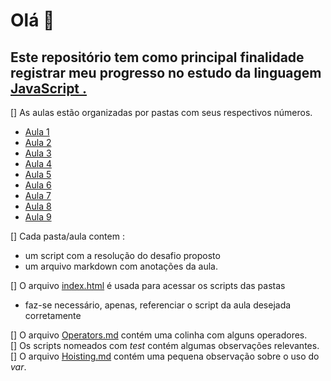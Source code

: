# Olá 👋

## Este repositório tem como principal finalidade registrar meu progresso no estudo da linguagem [JavaScript .](https://developer.mozilla.org/pt-BR/docs/Web/JavaScript)

[] As aulas estão organizadas por pastas com seus respectivos números.   
  - [Aula 1](./aulas/01/)
  - [Aula 2](./aulas/02/)
  - [Aula 3](./aulas/03/)
  - [Aula 4](./aulas/04/)
  - [Aula 5](./aulas/05/)
  - [Aula 6](./aulas/06/)
  - [Aula 7](./aulas/07/)
  - [Aula 8](./aulas/08/)
  - [Aula 9](./aulas/09/)

[] Cada pasta/aula contem :
  - um script com a resolução do desafio proposto
  - um arquivo markdown com anotações da aula.

[] O arquivo [index.html](./index.html) é usada para acessar os scripts das pastas
  - faz-se necessário, apenas, referenciar o script da aula desejada corretamente

[] O arquivo [Operators.md](./Operators.md) contém uma colinha com alguns operadores.  
[] Os scripts nomeados com _test_ contém algumas observações relevantes.  
[] O arquivo [Hoisting.md](./Hoisting.md) contém uma pequena observação sobre o uso do _var_.
